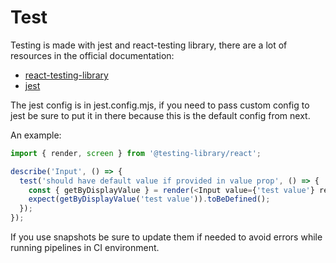 # Test

Testing is made with jest and react-testing library, there are a lot of resources in the official documentation:

- [react-testing-library](https://testing-library.com/docs/react-testing-library/intro)
- [jest](https://jestjs.io/)

The jest config is in jest.config.mjs, if you need to pass custom config to jest be sure to put it in there because this is the default config from next.

An example:

```typescript
import { render, screen } from '@testing-library/react';

describe('Input', () => {
  test('should have default value if provided in value prop', () => {
    const { getByDisplayValue } = render(<Input value={'test value'} readOnly />);
    expect(getByDisplayValue('test value')).toBeDefined();
  });
});
```

If you use snapshots be sure to update them if needed to avoid errors while running pipelines in CI environment.
